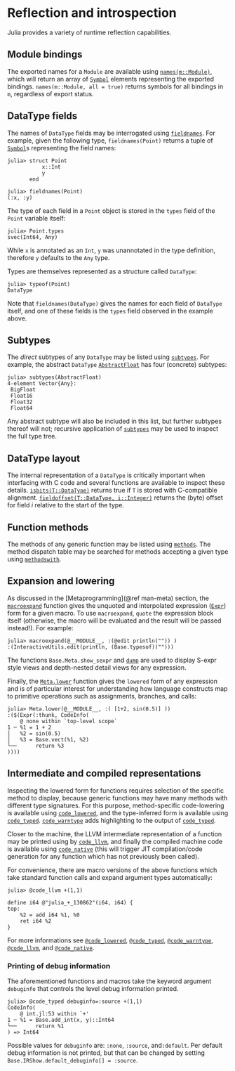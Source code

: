 # Reflection and introspection

Julia provides a variety of runtime reflection capabilities.

## Module bindings

The exported names for a `Module` are available using [`names(m::Module)`](@code-self-ref), which will return
an array of [`Symbol`](@code-self-ref) elements representing the exported bindings. `names(m::Module, all = true)`
returns symbols for all bindings in `m`, regardless of export status.

## DataType fields

The names of `DataType` fields may be interrogated using [`fieldnames`](@code-self-ref). For example,
given the following type, `fieldnames(Point)` returns a tuple of [`Symbol`](@code-self-ref)s representing
the field names:

```jldoctest struct_point
julia> struct Point
           x::Int
           y
       end

julia> fieldnames(Point)
(:x, :y)
```

The type of each field in a `Point` object is stored in the `types` field of the `Point` variable
itself:

```jldoctest struct_point
julia> Point.types
svec(Int64, Any)
```

While `x` is annotated as an `Int`, `y` was unannotated in the type definition, therefore `y`
defaults to the `Any` type.

Types are themselves represented as a structure called `DataType`:

```jldoctest struct_point
julia> typeof(Point)
DataType
```

Note that `fieldnames(DataType)` gives the names for each field of `DataType` itself, and one
of these fields is the `types` field observed in the example above.

## Subtypes

The *direct* subtypes of any `DataType` may be listed using [`subtypes`](@code-self-ref). For example,
the abstract `DataType` [`AbstractFloat`](@code-self-ref) has four (concrete) subtypes:

```jldoctest; setup = :(using InteractiveUtils)
julia> subtypes(AbstractFloat)
4-element Vector{Any}:
 BigFloat
 Float16
 Float32
 Float64
```

Any abstract subtype will also be included in this list, but further subtypes thereof will not;
recursive application of [`subtypes`](@code-self-ref) may be used to inspect the full type tree.

## DataType layout

The internal representation of a `DataType` is critically important when interfacing with C code
and several functions are available to inspect these details. [`isbits(T::DataType)`](@code-self-ref) returns
true if `T` is stored with C-compatible alignment. [`fieldoffset(T::DataType, i::Integer)`](@code-self-ref)
returns the (byte) offset for field *i* relative to the start of the type.

## Function methods

The methods of any generic function may be listed using [`methods`](@code-self-ref). The method dispatch
table may be searched for methods accepting a given type using [`methodswith`](@code-self-ref).

## Expansion and lowering

As discussed in the [Metaprogramming](@ref man-meta) section, the [`macroexpand`](@code-self-ref) function gives
the unquoted and interpolated expression ([`Expr`](@code-self-ref)) form for a given macro. To use `macroexpand`,
`quote` the expression block itself (otherwise, the macro will be evaluated and the result will
be passed instead!). For example:

```jldoctest; setup = :(using InteractiveUtils)
julia> macroexpand(@__MODULE__, :(@edit println("")) )
:(InteractiveUtils.edit(println, (Base.typesof)("")))
```

The functions `Base.Meta.show_sexpr` and [`dump`](@code-self-ref) are used to display S-expr style views
and depth-nested detail views for any expression.

Finally, the [`Meta.lower`](@code-self-ref) function gives the `lowered` form of any expression and is of
particular interest for understanding how language constructs map to primitive operations such
as assignments, branches, and calls:

```jldoctest
julia> Meta.lower(@__MODULE__, :( [1+2, sin(0.5)] ))
:($(Expr(:thunk, CodeInfo(
    @ none within `top-level scope`
1 ─ %1 = 1 + 2
│   %2 = sin(0.5)
│   %3 = Base.vect(%1, %2)
└──      return %3
))))
```

## Intermediate and compiled representations

Inspecting the lowered form for functions requires selection of the specific method to display,
because generic functions may have many methods with different type signatures. For this purpose,
method-specific code-lowering is available using [`code_lowered`](@code-self-ref),
and the type-inferred form is available using [`code_typed`](@code-self-ref).
[`code_warntype`](@code-self-ref) adds highlighting to the output of [`code_typed`](@code-self-ref).

Closer to the machine, the LLVM intermediate representation of a function may be printed using
by [`code_llvm`](@code-self-ref), and finally the compiled machine code is available
using [`code_native`](@code-self-ref) (this will trigger JIT compilation/code
generation for any function which has not previously been called).

For convenience, there are macro versions of the above functions which take standard function
calls and expand argument types automatically:

```julia-repl
julia> @code_llvm +(1,1)

define i64 @"julia_+_130862"(i64, i64) {
top:
    %2 = add i64 %1, %0
    ret i64 %2
}
```

For more informations see [`@code_lowered`](@code-self-ref), [`@code_typed`](@code-self-ref), [`@code_warntype`](@code-self-ref),
[`@code_llvm`](@code-self-ref), and [`@code_native`](@code-self-ref).

### Printing of debug information

The aforementioned functions and macros take the keyword argument `debuginfo` that controls the level
debug information printed.

```
julia> @code_typed debuginfo=:source +(1,1)
CodeInfo(
    @ int.jl:53 within `+'
1 ─ %1 = Base.add_int(x, y)::Int64
└──      return %1
) => Int64
```

Possible values for `debuginfo` are: `:none`, `:source`, and`:default`.
Per default debug information is not printed, but that can be changed
by setting `Base.IRShow.default_debuginfo[] = :source`.

